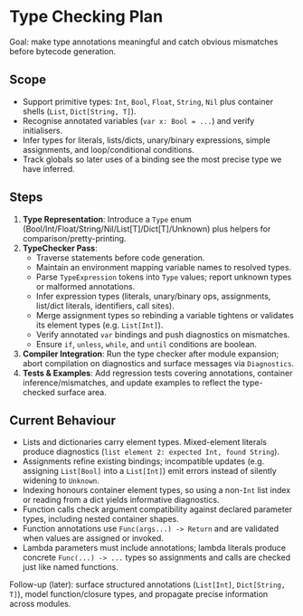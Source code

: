 # Type Checking Plan

Goal: make type annotations meaningful and catch obvious mismatches before bytecode generation.

## Scope
- Support primitive types: `Int`, `Bool`, `Float`, `String`, `Nil` plus container shells (`List`, `Dict[String, T]`).
- Recognise annotated variables (`var x: Bool = ...`) and verify initialisers.
- Infer types for literals, lists/dicts, unary/binary expressions, simple assignments, and loop/conditional conditions.
- Track globals so later uses of a binding see the most precise type we have inferred.

## Steps
1. **Type Representation**: Introduce a `Type` enum (Bool/Int/Float/String/Nil/List[T]/Dict[T]/Unknown) plus helpers for comparison/pretty-printing.
2. **TypeChecker Pass**:
   - Traverse statements before code generation.
   - Maintain an environment mapping variable names to resolved types.
   - Parse `TypeExpression` tokens into `Type` values; report unknown types or malformed annotations.
   - Infer expression types (literals, unary/binary ops, assignments, list/dict literals, identifiers, call sites).
   - Merge assignment types so rebinding a variable tightens or validates its element types (e.g. `List[Int]`).
   - Verify annotated `var` bindings and push diagnostics on mismatches.
   - Ensure `if`, `unless`, `while`, and `until` conditions are boolean.
3. **Compiler Integration**: Run the type checker after module expansion; abort compilation on diagnostics and surface messages via `Diagnostics`.
4. **Tests & Examples**: Add regression tests covering annotations, container inference/mismatches, and update examples to reflect the type-checked surface area.

## Current Behaviour
- Lists and dictionaries carry element types. Mixed-element literals produce diagnostics (`list element 2: expected Int, found String`).
- Assignments refine existing bindings; incompatible updates (e.g. assigning `List[Bool]` into a `List[Int]`) emit errors instead of silently widening to `Unknown`.
- Indexing honours container element types, so using a non-`Int` list index or reading from a dict yields informative diagnostics.
- Function calls check argument compatibility against declared parameter types, including nested container shapes.
- Function annotations use `Func(args...) -> Return` and are validated when values are assigned or invoked.
- Lambda parameters must include annotations; lambda literals produce concrete `Func(...) -> ...` types so assignments and calls are checked just like named functions.

Follow-up (later): surface structured annotations (`List[Int]`, `Dict[String, T]`), model function/closure types, and propagate precise information across modules.
